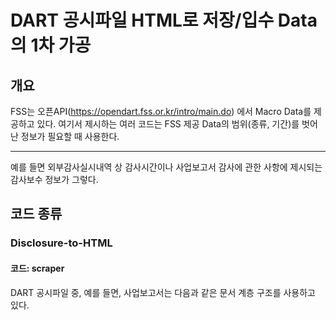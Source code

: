 # DART 공시파일 HTML로 저장/입수 Data의 1차 가공
## 개요
FSS는 오픈API(https://opendart.fss.or.kr/intro/main.do) 에서 Macro Data를 제공하고 있다. 여기서 제시하는 여러 코드는 FSS 제공 Data의 범위(종류, 기간)를 벗어난 정보가 필요할 때 사용한다.
___
예를 들면 외부감사실시내역 상 감사시간이나 사업보고서 감사에 관한 사항에 제시되는 감사보수 정보가 그렇다. 

## 코드 종류
### Disclosure-to-HTML
#### 코드: scraper
DART 공시파일 중, 예를 들면, 사업보고서는 다음과 같은 문서 계층 구조를 사용하고 있다.
